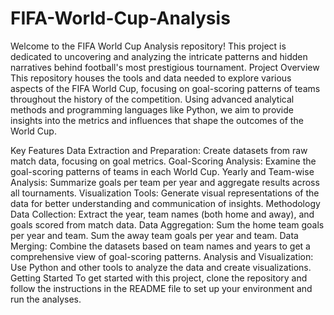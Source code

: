 # FIFA-World-Cup-Analysis
Welcome to the FIFA World Cup Analysis repository! This project is dedicated to uncovering and analyzing the intricate patterns and hidden narratives behind football's most prestigious tournament.
Project Overview
This repository houses the tools and data needed to explore various aspects of the FIFA World Cup, focusing on goal-scoring patterns of teams throughout the history of the competition. Using advanced analytical methods and programming languages like Python, we aim to provide insights into the metrics and influences that shape the outcomes of the World Cup.

Key Features
Data Extraction and Preparation: Create datasets from raw match data, focusing on goal metrics.
Goal-Scoring Analysis: Examine the goal-scoring patterns of teams in each World Cup.
Yearly and Team-wise Analysis: Summarize goals per team per year and aggregate results across all tournaments.
Visualization Tools: Generate visual representations of the data for better understanding and communication of insights.
Methodology
Data Collection: Extract the year, team names (both home and away), and goals scored from match data.
Data Aggregation:
Sum the home team goals per year and team.
Sum the away team goals per year and team.
Data Merging: Combine the datasets based on team names and years to get a comprehensive view of goal-scoring patterns.
Analysis and Visualization: Use Python and other tools to analyze the data and create visualizations.
Getting Started
To get started with this project, clone the repository and follow the instructions in the README file to set up your environment and run the analyses.
